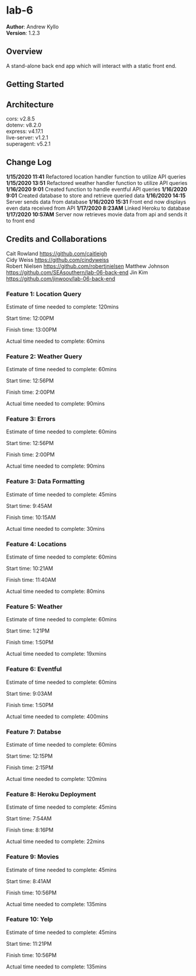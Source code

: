 # lab-6  

**Author**: Andrew Kyllo  
**Version**: 1.2.3

## Overview
A stand-alone back end app which will interact with a static front end.

## Getting Started
<!-- What are the steps that a user must take in order to build this app on their own machine and get it running? -->

## Architecture
cors: v2.8.5      
dotenv: v8.2.0      
express: v4.17.1       
live-server: v1.2.1         
superagent: v5.2.1      

## Change Log

**1/15/2020 11:41** Refactored location handler function to utilize API queries 
**1/15/2020 13:51** Refactored weather handler function to utilize API queries 
**1/16/2020 9:01**  Created function to handle eventful API queries
**1/16/2020 9:01**  Created database to store and retrieve queried data
**1/16/2020 14:15** Server sends data from database 
**1/16/2020 15:31** Front end now displays even data received from API
**1/17/2020 8:23AM** Linked Heroku to database
**1/17/2020 10:57AM** Server now retrieves movie data from api and sends it to front end


## Credits and Collaborations
Cait Rowland      https://github.com/caitleigh  
Cidy Weiss        https://github.com/cindyweiss  
Robert Nielsen    https://github.com/robertjnielsen
Matthew Johnson   https://github.com/SEAsouthern/lab-06-back-end
Jin Kim           https://github.com/jinwoov/lab-06-back-end


### Feature 1: Location Query

Estimate of time needed to complete: 120mins  

Start time: 12:00PM    

Finish time: 13:00PM  

Actual time needed to complete: 60mins  

### Feature 2: Weather Query

Estimate of time needed to complete: 60mins  

Start time: 12:56PM    

Finish time: 2:00PM  

Actual time needed to complete: 90mins  

### Feature 3: Errors

Estimate of time needed to complete: 60mins  

Start time: 12:56PM  

Finish time: 2:00PM  

Actual time needed to complete: 90mins  

### Feature 3: Data Formatting

Estimate of time needed to complete: 45mins  

Start time: 9:45AM  

Finish time: 10:15AM  

Actual time needed to complete: 30mins  

### Feature 4: Locations

Estimate of time needed to complete: 60mins  

Start time: 10:21AM 

Finish time: 11:40AM  

Actual time needed to complete: 80mins 

### Feature 5: Weather

Estimate of time needed to complete: 60mins  

Start time: 1:21PM  

Finish time: 1:50PM  

Actual time needed to complete: 19xmins 

### Feature 6: Eventful

Estimate of time needed to complete: 60mins  

Start time: 9:03AM  

Finish time: 1:50PM  

Actual time needed to complete: 400mins 

### Feature 7: Databse

Estimate of time needed to complete: 60mins  

Start time: 12:15PM  

Finish time: 2:15PM  

Actual time needed to complete: 120mins 

### Feature 8: Heroku Deployment

Estimate of time needed to complete: 45mins  

Start time: 7:54AM  

Finish time: 8:16PM  

Actual time needed to complete: 22mins 

### Feature 9: Movies

Estimate of time needed to complete: 45mins  

Start time: 8:41AM  

Finish time: 10:56PM  

Actual time needed to complete: 135mins 

### Feature 10: Yelp

Estimate of time needed to complete: 45mins  

Start time: 11:21PM  

Finish time: 10:56PM  

Actual time needed to complete: 135mins 